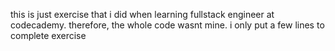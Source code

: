 this is just exercise that i did when learning fullstack engineer at codecademy. therefore, the whole code wasnt mine. i only put a few lines to complete exercise
